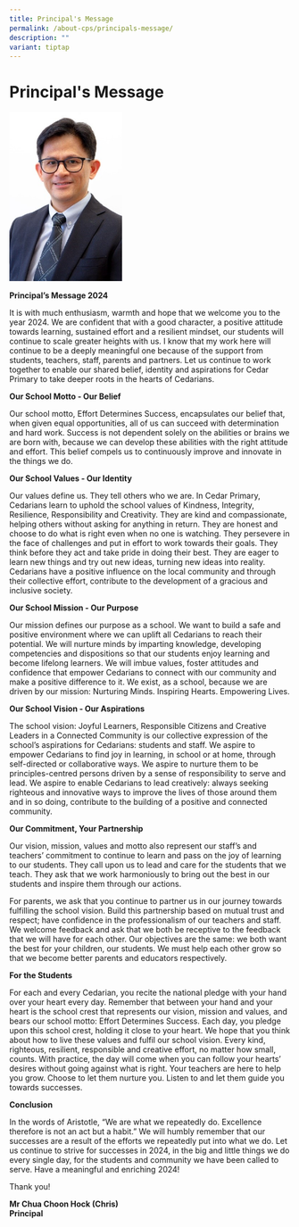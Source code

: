 ```yaml
---
title: Principal's Message
permalink: /about-cps/principals-message/
description: ""
variant: tiptap
---
```

<h1><strong>Principal's Message</strong></h1><div class="isomer-image-wrapper"><img style="width:40%" height="auto" width="100%" src="/images/Mr%20Chua%20Choon%20Hock%20(Chris).jpg"></div><p><strong>Principal’s Message 2024</strong></p><p>It is with much enthusiasm, warmth and hope that we welcome you to the year 2024. We are confident that with a good character, a positive attitude towards learning, sustained effort and a resilient mindset, our students will continue to scale greater heights with us. I know that my work here will continue to be a deeply meaningful one because of the support from students, teachers, staff, parents and partners. Let us continue to work together to enable our shared belief, identity and aspirations for Cedar Primary to take deeper roots in the hearts of Cedarians.</p><p><strong>Our School Motto - Our Belief</strong></p><p>Our school motto, Effort Determines Success, encapsulates our belief that, when given equal opportunities, all of us can succeed with determination and hard work. Success is not dependent solely on the abilities or brains we are born with, because we can develop these abilities with the right attitude and effort. This belief compels us to continuously improve and innovate in the things we do.</p><p><strong>Our School Values - Our Identity</strong></p><p>Our values define us. They tell others who we are. In Cedar Primary, Cedarians learn to uphold the school values of Kindness, Integrity, Resilience, Responsibility and Creativity. They are kind and compassionate, helping others without asking for anything in return. They are honest and choose to do what is right even when no one is watching. They persevere in the face of challenges and put in effort to work towards their goals. They think before they act and take pride in doing their best. They are eager to learn new things and try out new ideas, turning new ideas into reality. Cedarians have a positive influence on the local community and through their collective effort, contribute to the development of a gracious and inclusive society.</p><p><strong>Our School Mission - Our Purpose</strong></p><p>Our mission defines our purpose as a school. We want to build a safe and positive environment where we can uplift all Cedarians to reach their potential. We will nurture minds by imparting knowledge, developing competencies and dispositions so that our students enjoy learning and become lifelong learners. We will imbue values, foster attitudes and confidence that empower Cedarians to connect with our community and make a positive difference to it. We exist, as a school, because we are driven by our mission: Nurturing Minds. Inspiring Hearts. Empowering Lives.</p><p><strong>Our School Vision - Our Aspirations</strong></p><p>The school vision: Joyful Learners, Responsible Citizens and Creative Leaders in a Connected Community is our collective expression of the school’s aspirations for Cedarians: students and staff. We aspire to empower Cedarians to find joy in learning, in school or at home, through self-directed or collaborative ways. We aspire to nurture them to be principles-centred persons driven by a sense of responsibility to serve and lead. We aspire to enable Cedarians to lead creatively: always seeking righteous and innovative ways to improve the lives of those around them and in so doing, contribute to the building of a positive and connected community.</p><p><strong>Our Commitment, Your Partnership</strong></p><p>Our vision, mission, values and motto also represent our staff’s and teachers’ commitment to continue to learn and pass on the joy of learning to our students. They call upon us to lead and care for the students that we teach. They ask that we work harmoniously to bring out the best in our students and inspire them through our actions.</p><p>For parents, we ask that you continue to partner us in our journey towards fulfilling the school vision. Build this partnership based on mutual trust and respect; have confidence in the professionalism of our teachers and staff. We welcome feedback and ask that we both be receptive to the feedback that we will have for each other. Our objectives are the same: we both want the best for your children, our students. We must help each other grow so that we become better parents and educators respectively.</p><p><strong>For the Students</strong></p><p>For each and every Cedarian, you recite the national pledge with your hand over your heart every day. Remember that between your hand and your heart is the school crest that represents our vision, mission and values, and bears our school motto: Effort Determines Success. Each day, you pledge upon this school crest, holding it close to your heart. We hope that you think about how to live these values and fulfil our school vision. Every kind, righteous, resilient, responsible and creative effort, no matter how small, counts. With practice, the day will come when you can follow your hearts’ desires without going against what is right. Your teachers are here to help you grow. Choose to let them nurture you. Listen to and let them guide you towards successes.</p><p><strong>Conclusion</strong></p><p>In the words of Aristotle, “We are what we repeatedly do. Excellence therefore is not an act but a habit.” We will humbly remember that our successes are a result of the efforts we repeatedly put into what we do. Let us continue to strive for successes in 2024, in the big and little things we do every single day, for the students and community we have been called to serve. Have a meaningful and enriching 2024!</p><p>Thank you!</p><p><strong>Mr Chua Choon Hock (Chris)</strong><br><strong>Principal</strong></p>